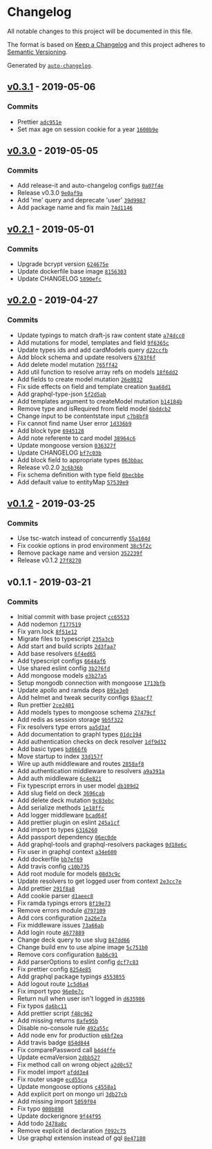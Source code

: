 # Changelog

All notable changes to this project will be documented in this file.

The format is based on [Keep a Changelog](http://keepachangelog.com/en/1.0.0/)
and this project adheres to [Semantic Versioning](http://semver.org/spec/v2.0.0.html).

Generated by [`auto-changelog`](https://github.com/CookPete/auto-changelog).

## [v0.3.1](https://github.com/lucasecdb/cramkle-api/compare/v0.3.0...v0.3.1) - 2019-05-06

### Commits

- Prettier [`adc951e`](https://github.com/lucasecdb/cramkle-api/commit/adc951e3328859fc757ff4c69c7fa69360313c6c)
- Set max age on session cookie for a year [`1600b9e`](https://github.com/lucasecdb/cramkle-api/commit/1600b9e906fd19de1199dfb0c9b3cd7b022ae2e2)

## [v0.3.0](https://github.com/lucasecdb/cramkle-api/compare/v0.2.1...v0.3.0) - 2019-05-05

### Commits

- Add release-it and auto-changelog configs [`0a07f4e`](https://github.com/lucasecdb/cramkle-api/commit/0a07f4e92abe51f990ae3123592bb51ee21d9f3b)
- Release v0.3.0 [`9e0af9a`](https://github.com/lucasecdb/cramkle-api/commit/9e0af9a784b9d3646e180a5f561173f16f1d32c3)
- Add 'me' query and deprecate 'user' [`39d9987`](https://github.com/lucasecdb/cramkle-api/commit/39d9987ebb8286b6f8ed5e4968e7cd5a5ee641d8)
- Add package name and fix main [`74d1146`](https://github.com/lucasecdb/cramkle-api/commit/74d1146ea59ff7262dbfab0b1198b83ef91e06af)

## [v0.2.1](https://github.com/lucasecdb/cramkle-api/compare/v0.2.0...v0.2.1) - 2019-05-01

### Commits

- Upgrade bcrypt version [`624675e`](https://github.com/lucasecdb/cramkle-api/commit/624675ee2c9ad5f72234baba8bd29c85c4568a01)
- Update dockerfile base image [`8156303`](https://github.com/lucasecdb/cramkle-api/commit/8156303ebca431e82bf5d6c84889c656ccd8712b)
- Update CHANGELOG [`5890efc`](https://github.com/lucasecdb/cramkle-api/commit/5890efcc56f45ba5c8299b784bf6e2a2d12fcb54)

## [v0.2.0](https://github.com/lucasecdb/cramkle-api/compare/v0.1.2...v0.2.0) - 2019-04-27

### Commits

- Update typings to match draft-js raw content state [`a74dcc0`](https://github.com/lucasecdb/cramkle-api/commit/a74dcc0aea3c959fc8850240a368661ba81eef89)
- Add mutations for model, templates and field [`9f6365c`](https://github.com/lucasecdb/cramkle-api/commit/9f6365cab07220f4548759104b6d7ef3dd9a83d6)
- Update types ids and add cardModels query [`d22ccfb`](https://github.com/lucasecdb/cramkle-api/commit/d22ccfbc56c0ca4470608fd58f58697fa2e3806c)
- Add block schema and update resolvers [`6783f6f`](https://github.com/lucasecdb/cramkle-api/commit/6783f6f7e809700d93f19fc5c5b6bd7123d6d55a)
- Add delete model mutation [`765ff42`](https://github.com/lucasecdb/cramkle-api/commit/765ff428132dd2a31bf77808cee7db08068ecd9f)
- Add util function to resolve array refs on models [`18f6dd2`](https://github.com/lucasecdb/cramkle-api/commit/18f6dd2bb3b10d38b500a87c521700c0988e08d8)
- Add fields to create model mutation [`26e8032`](https://github.com/lucasecdb/cramkle-api/commit/26e80323cfe33fc575acc7ff561b6d147c825469)
- Fix side effects on field and template creation [`9aa68d1`](https://github.com/lucasecdb/cramkle-api/commit/9aa68d152360fce75661ee59e3400212d7925a4a)
- Add graphql-type-json [`5f2d5ab`](https://github.com/lucasecdb/cramkle-api/commit/5f2d5abffd85e7a03216e65a7d941a6a724ae54c)
- Add templates argument to createModel mutation [`b14184b`](https://github.com/lucasecdb/cramkle-api/commit/b14184b9ac4a2d130069d29471395cb41eb2a554)
- Remove type and isRequired from field model [`6bddcb2`](https://github.com/lucasecdb/cramkle-api/commit/6bddcb2fa36f172735e0a512838c7d933ed1f6eb)
- Change input to be contentstate input [`c7b8bf8`](https://github.com/lucasecdb/cramkle-api/commit/c7b8bf8422ab6c4b7f9723954cddaabf78544bf8)
- Fix cannot find name User error [`1d336b9`](https://github.com/lucasecdb/cramkle-api/commit/1d336b997bee714a2c6eda0653fa61da7053f66f)
- Add block type [`6945128`](https://github.com/lucasecdb/cramkle-api/commit/6945128c34dce6d372adbba7170b1ad1940c0b8f)
- Add note referente to card model [`38964c6`](https://github.com/lucasecdb/cramkle-api/commit/38964c6e675a9e46d01b273be60cb312e53f2644)
- Update mongoose version [`036327f`](https://github.com/lucasecdb/cramkle-api/commit/036327fb6c642d9835e9bd85e9ac2f6781fa435d)
- Update CHANGELOG [`bf7c03b`](https://github.com/lucasecdb/cramkle-api/commit/bf7c03b54603c85c525fa940ab60bff183635d44)
- Add block field to appropriate types [`063bbac`](https://github.com/lucasecdb/cramkle-api/commit/063bbacf5cd77dc41e20a0ebdb35f5c258b3a91d)
- Release v0.2.0 [`3c6b36b`](https://github.com/lucasecdb/cramkle-api/commit/3c6b36b25744b8380151dc8459dc8e0d671bdf7c)
- Fix schema definition with type field [`0becbbe`](https://github.com/lucasecdb/cramkle-api/commit/0becbbea571abeedde497e244c46c140f7babf49)
- Add default value to entityMap [`57539e9`](https://github.com/lucasecdb/cramkle-api/commit/57539e9cf8ac5fed026966c1be4c27d89094203c)

## [v0.1.2](https://github.com/lucasecdb/cramkle-api/compare/v0.1.1...v0.1.2) - 2019-03-25

### Commits

- Use tsc-watch instead of concurrently [`55a104d`](https://github.com/lucasecdb/cramkle-api/commit/55a104da8519ca9c3bc9b45897592dd7aa0b54da)
- Fix cookie options in prod environment [`38c5f2c`](https://github.com/lucasecdb/cramkle-api/commit/38c5f2cd1ec237b69a4edc920c37b89bc5a709ea)
- Remove package name and version [`352239f`](https://github.com/lucasecdb/cramkle-api/commit/352239f15f5a30024415c45c4948a3329d28ec13)
- Release v0.1.2 [`27f8270`](https://github.com/lucasecdb/cramkle-api/commit/27f827031fa9d46cc37ea9c843d43872306cdd9d)

## v0.1.1 - 2019-03-21

### Commits

- Initial commit with base project [`cc65533`](https://github.com/lucasecdb/cramkle-api/commit/cc655331f0ea7db6fc8e55a412f044853128db01)
- Add nodemon [`f177519`](https://github.com/lucasecdb/cramkle-api/commit/f177519f3a11f8522fe0c0ac00293bebe6f29751)
- Fix yarn.lock [`8f51e12`](https://github.com/lucasecdb/cramkle-api/commit/8f51e12f5c516af4e8abc417f8337496b64db042)
- Migrate files to typescript [`235a3cb`](https://github.com/lucasecdb/cramkle-api/commit/235a3cbb9b371a5c311573428e403cffbe27e041)
- Add start and build scripts [`2d3faa7`](https://github.com/lucasecdb/cramkle-api/commit/2d3faa7d64df0abc721f88604e830aa947512fc4)
- Add base resolvers [`6f4ed65`](https://github.com/lucasecdb/cramkle-api/commit/6f4ed65f3ee28235c61149ac28e8a23ad1398e67)
- Add typescript configs [`6644af6`](https://github.com/lucasecdb/cramkle-api/commit/6644af6ffabc1211211abf6b55436c463f216af0)
- Use shared eslint config [`3b276fd`](https://github.com/lucasecdb/cramkle-api/commit/3b276fd22b3912f4ea9b91696cb028f41416523c)
- Add mongoose models [`e3b27a5`](https://github.com/lucasecdb/cramkle-api/commit/e3b27a5ecb75144ae143d7c0e0848d95cf41db31)
- Setup mongodb connection with mongoose [`1713bfb`](https://github.com/lucasecdb/cramkle-api/commit/1713bfbe51112edf8529ed02b9801131c9abe0b6)
- Update apollo and ramda deps [`891e3e0`](https://github.com/lucasecdb/cramkle-api/commit/891e3e0a74a0a390dcb8fd79a9e19fca9ef26f18)
- Add helmet and tweak security configs [`03aacf7`](https://github.com/lucasecdb/cramkle-api/commit/03aacf70b1a44630e38c56e9ccc75e618fff37e3)
- Run prettier [`2ce2401`](https://github.com/lucasecdb/cramkle-api/commit/2ce2401324085b39d6579fe842ceb25c1a609c62)
- Add models types to mongoose schema [`27479cf`](https://github.com/lucasecdb/cramkle-api/commit/27479cf2dc9909a6bac1f15aa48bdb1f0dd0f9e4)
- Add redis as session storage [`9b5f322`](https://github.com/lucasecdb/cramkle-api/commit/9b5f3225c97bbf858acf5c9965e1cd655ce57807)
- Fix resolvers type errors [`aa5d3af`](https://github.com/lucasecdb/cramkle-api/commit/aa5d3af874c301c22a7feabf68b5cb73be22b77e)
- Add documentation to graphl types [`01dc194`](https://github.com/lucasecdb/cramkle-api/commit/01dc1947491d18c07a470befff6d4ba51f284794)
- Add authentication checks on deck resolver [`1df9d32`](https://github.com/lucasecdb/cramkle-api/commit/1df9d32c41c8c119085a820f9d7b13c8306542f6)
- Add basic types [`bd666f6`](https://github.com/lucasecdb/cramkle-api/commit/bd666f6969728efcbf56aa9ba9e1adedf804eb5f)
- Move startup to index [`33d157f`](https://github.com/lucasecdb/cramkle-api/commit/33d157f88b377b3830a1318705c319541fc0a5bd)
- Wire up auth middleware and routes [`2858af8`](https://github.com/lucasecdb/cramkle-api/commit/2858af8820390f13a6e44d6cfd99b8120919c17c)
- Add authentication middleware to resolvers [`a9a391a`](https://github.com/lucasecdb/cramkle-api/commit/a9a391a7f2983190b39324cb4d2ec52340dfab82)
- Add auth middleware [`6c4e821`](https://github.com/lucasecdb/cramkle-api/commit/6c4e821ea064f57a3a10bf6b8e12db341c5a0cb2)
- Fix typescript errors in user model [`db109d2`](https://github.com/lucasecdb/cramkle-api/commit/db109d2418dac7b8dc02309dc2fe1594c903e492)
- Add slug field on deck [`3696cab`](https://github.com/lucasecdb/cramkle-api/commit/3696cabc8c26676920323d7dbf4708756db45fcc)
- Add delete deck mutation [`9c83ebc`](https://github.com/lucasecdb/cramkle-api/commit/9c83ebc9b0c5dfcf0874cd23dfa0e6208b547993)
- Add serialize methods [`1e18ffc`](https://github.com/lucasecdb/cramkle-api/commit/1e18ffce6a512a4eda3083c94f150fefd3aef6eb)
- Add logger middleware [`bcad64f`](https://github.com/lucasecdb/cramkle-api/commit/bcad64f5a9ac95b574d5ba7047eb9a809f3e7869)
- Add prettier plugin on eslint [`245a1cf`](https://github.com/lucasecdb/cramkle-api/commit/245a1cfbef4834e085e6fefcd0b8ece509829f62)
- Add import to types [`6316260`](https://github.com/lucasecdb/cramkle-api/commit/63162607ed3f7e05b48d2cd71093855cba435762)
- Add passport dependency [`06ec0de`](https://github.com/lucasecdb/cramkle-api/commit/06ec0de00dae4dc73fa9c94bdb198f3deed75c00)
- Add graphql-tools and graphql-resolvers packages [`0d18e6c`](https://github.com/lucasecdb/cramkle-api/commit/0d18e6caf835ab8f95839436bb849ce6c30750f9)
- Fix user in graphql context [`a34e600`](https://github.com/lucasecdb/cramkle-api/commit/a34e6001c13eb08916eaf165be631314f2516c86)
- Add dockerfile [`bb7ef69`](https://github.com/lucasecdb/cramkle-api/commit/bb7ef694d3f1b28700ff4b7ad7979a589c00e978)
- Add travis config [`c10b735`](https://github.com/lucasecdb/cramkle-api/commit/c10b73585fd8a1d03ca46895cb1a970d1ffa4c49)
- Add root module for models [`08d3c9c`](https://github.com/lucasecdb/cramkle-api/commit/08d3c9c6084d8dde4d1d1443dd2179b401bc4c4f)
- Update resolvers to get logged user from context [`2e3cc7e`](https://github.com/lucasecdb/cramkle-api/commit/2e3cc7e201d0629b769d4954b508274d9afd126c)
- Add prettier [`291f8a8`](https://github.com/lucasecdb/cramkle-api/commit/291f8a8824979744c8735dc7f3ea65b770c077e0)
- Add cookie parser [`d1aeec8`](https://github.com/lucasecdb/cramkle-api/commit/d1aeec878a07179fc6f3a3667afe1b2ae17aebd5)
- Fix ramda typings errors [`8f19e73`](https://github.com/lucasecdb/cramkle-api/commit/8f19e731b303d5b93f01bedc3853d953cec77993)
- Remove errors module [`d797109`](https://github.com/lucasecdb/cramkle-api/commit/d79710927cac3e3eae88737d3d1d2274e81e5798)
- Add cors configuration [`2a26e7a`](https://github.com/lucasecdb/cramkle-api/commit/2a26e7a9a2d8262fddb80143ab6b5adbeb35a716)
- Fix middleware issues [`73a66ab`](https://github.com/lucasecdb/cramkle-api/commit/73a66ab32b4f2bb97487040337e4c1401d3d3b79)
- Add login route [`4677889`](https://github.com/lucasecdb/cramkle-api/commit/4677889fff4a82a38474983204b31bdbac9c71d4)
- Change deck query to use slug [`847dd66`](https://github.com/lucasecdb/cramkle-api/commit/847dd66dd58f7b619d781fc83f4b41ba299b1625)
- Change build env to use alpine image [`5c751b0`](https://github.com/lucasecdb/cramkle-api/commit/5c751b0ad8024d75d23ac86b75e8a445fb62ea86)
- Remove cors configuration [`8ab6c91`](https://github.com/lucasecdb/cramkle-api/commit/8ab6c910c111759e24696249e9ac1246c182e4df)
- Add parserOptions to eslint config [`dcf7c83`](https://github.com/lucasecdb/cramkle-api/commit/dcf7c83c89e505c3a787e12c0f536505e56aa726)
- Fix prettier config [`8254e85`](https://github.com/lucasecdb/cramkle-api/commit/8254e85c01f9e342e8eac142f479895cdb937c6d)
- Add graphql package typings [`4553855`](https://github.com/lucasecdb/cramkle-api/commit/4553855b68a1ff3cdc305e31c63345149de1fd1d)
- Add logout route [`1c5d6a4`](https://github.com/lucasecdb/cramkle-api/commit/1c5d6a41206aad5de07d1fa20bbadd678f25b71b)
- Fix import typo [`96e0e7c`](https://github.com/lucasecdb/cramkle-api/commit/96e0e7c6a7c363db2ac99a0a7af7208487cc2363)
- Return null when user isn't logged in [`d635986`](https://github.com/lucasecdb/cramkle-api/commit/d635986cac03c808956dad4dbd4fabef45841037)
- Fix typos [`da6bc11`](https://github.com/lucasecdb/cramkle-api/commit/da6bc1140f6a26379edfcbb31b78c9e8ac689d93)
- Add prettier script [`f48c962`](https://github.com/lucasecdb/cramkle-api/commit/f48c962ce12e186ba661696455d1dc80854ae6ac)
- Add missing returns [`8afe95b`](https://github.com/lucasecdb/cramkle-api/commit/8afe95b02a84a9a69bc59df378c7e5229997784c)
- Disable no-console rule [`492a55c`](https://github.com/lucasecdb/cramkle-api/commit/492a55ccf705b7df071e60a53a345e5e24419f6b)
- Add node env for production [`e6bf2ea`](https://github.com/lucasecdb/cramkle-api/commit/e6bf2ea1f626244da6dfa4b874daf6ec385d4a31)
- Add travis badge [`854d844`](https://github.com/lucasecdb/cramkle-api/commit/854d844cc8953929c08f80310e96864a0e7f178b)
- Fix comparePassword call [`b4d4ffe`](https://github.com/lucasecdb/cramkle-api/commit/b4d4ffe4e6aba8ef474cbbf2b27beb38a1a34c62)
- Update ecmaVersion [`2dbb527`](https://github.com/lucasecdb/cramkle-api/commit/2dbb5270b36ddca3f97364f2c7546019055796a1)
- Fix method call on wrong object [`a2d0c57`](https://github.com/lucasecdb/cramkle-api/commit/a2d0c574c694356c804b34b45bdbf0a69377de8f)
- Fix model import [`afdd3e4`](https://github.com/lucasecdb/cramkle-api/commit/afdd3e4bfa95680f7857b408431138c8f0e9e002)
- Fix router usage [`ecd55ca`](https://github.com/lucasecdb/cramkle-api/commit/ecd55ca624320f244c4a1d139e5531982131c317)
- Update mongoose options [`c4558a1`](https://github.com/lucasecdb/cramkle-api/commit/c4558a1091a33b30e1c7a0dd35136b4136ffa270)
- Add explicit port on mongo uri [`3db27cb`](https://github.com/lucasecdb/cramkle-api/commit/3db27cba7d564ab513c72e1dd82a14c91c588b9c)
- Add missing import [`5059f04`](https://github.com/lucasecdb/cramkle-api/commit/5059f049c3cef7022fbcc7b4d4755bf7cae12fc4)
- Fix typo [`000b898`](https://github.com/lucasecdb/cramkle-api/commit/000b8983ff1295c211b560b9e8f27872288b7b09)
- Update dockerignore [`9f44f95`](https://github.com/lucasecdb/cramkle-api/commit/9f44f95132279c4b9a4954b3dc33eff03282e85d)
- Add todo [`2478a8c`](https://github.com/lucasecdb/cramkle-api/commit/2478a8ced3c179a4a403af2903500c98c547c39a)
- Remove explicit id declaration [`f092c75`](https://github.com/lucasecdb/cramkle-api/commit/f092c75034362ad226ba820117fa6510eb828cb7)
- Use graphql extension instead of gql [`8e47180`](https://github.com/lucasecdb/cramkle-api/commit/8e47180c03be319dd1bee76a40ff58aacf861e74)
